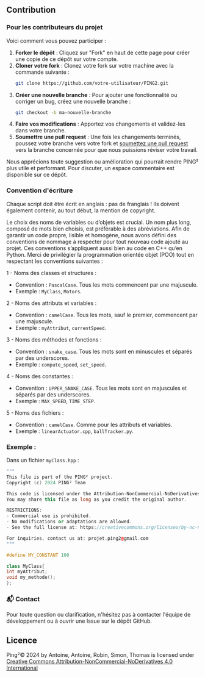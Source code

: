## Contribution

### Pour les contributeurs du projet

Voici comment vous pouvez participer :

1. **Forker le dépôt** : Cliquez sur "Fork" en haut de cette page pour créer une copie de ce dépôt sur votre compte.
2. **Cloner votre fork** : Clonez votre fork sur votre machine avec la commande suivante :
   ```bash
   git clone https://github.com/votre-utilisateur/PING2.git
3. **Créer une nouvelle branche** : Pour ajouter une fonctionnalité ou corriger un bug, créez une nouvelle branche :
   ```bash
   git checkout -b ma-nouvelle-branche
4. **Faire vos modifications** : Apportez vos changements et validez-les dans votre branche.
5. **Soumettre une pull request** : Une fois les changements terminés, poussez votre branche vers votre fork et [soumettez une pull request](https://github.com/2PING2/PING2/compare/) vers la branche concernée pour que nous puissions réviser votre travail.

Nous apprécions toute suggestion ou amélioration qui pourrait rendre PING² plus utile et performant. Pour discuter, un espace commentaire est disponible sur ce dépôt.

### Convention d'écriture
Chaque script doit être écrit en anglais : pas de franglais ! Ils doivent également contenir, au tout début, la mention de copyright.

Le choix des noms de variables ou d’objets est crucial. Un nom plus long, composé de mots bien choisis, est préférable à des abréviations. Afin de garantir un code propre, lisible et homogène, nous avons défini des conventions de nommage à respecter pour tout nouveau code ajouté au projet. Ces conventions s’appliquent aussi bien au code en C++ qu’en Python. Merci de privilégier la programmation orientée objet (POO) tout en respectant les conventions suivantes :

1 - Noms des classes et structures :
- Convention : ```PascalCase```. Tous les mots commencent par une majuscule.
- Exemple : ```MyClass```, ```Motors```.
   
2 - Noms des attributs et variables :
- Convention : ```camelCase```. Tous les mots, sauf le premier, commencent par une majuscule.
- Exemple : ```myAttribut```, ```currentSpeed```.

3 - Noms des méthodes et fonctions :
- Convention : ```snake_case```. Tous les mots sont en minuscules et séparés par des underscores.
- Exemple : ```compute_speed```, ```set_speed```.

4 - Noms des constantes :
- Convention : ```UPPER_SNAKE_CASE```. Tous les mots sont en majuscules et séparés par des underscores.
- Exemple : ```MAX_SPEED```, ```TIME_STEP```.

5 - Noms des fichiers :
- Convention : ```camelCase```. Comme pour les attributs et variables.
- Exemple : ```linearActuator.cpp```, ```ballTracker.py```.
    
### Exemple :

Dans un fichier ```myClass.hpp``` :
```hpp
"""
This file is part of the PING² project.
Copyright (c) 2024 PING² Team

This code is licensed under the Attribution-NonCommercial-NoDerivatives 4.0 International (CC BY-NC-ND 4.0).
You may share this file as long as you credit the original author.

RESTRICTIONS:
- Commercial use is prohibited.
- No modifications or adaptations are allowed.
- See the full license at: https://creativecommons.org/licenses/by-nc-nd/4.0/

For inquiries, contact us at: projet.ping2@gmail.com
"""

#define MY_CONSTANT 100

class MyClass{
int myAttribut;
void my_methode();
};
```

### 📬 Contact
Pour toute question ou clarification, n'hésitez pas à contacter l'équipe de développement ou à ouvrir une Issue sur le dépôt GitHub.

## Licence

Ping²© 2024 by Antoine, Antoine, Robin, Simon, Thomas is licensed under [Creative Commons Attribution-NonCommercial-NoDerivatives 4.0 International](https://creativecommons.org/licenses/by-nc-nd/4.0/)
